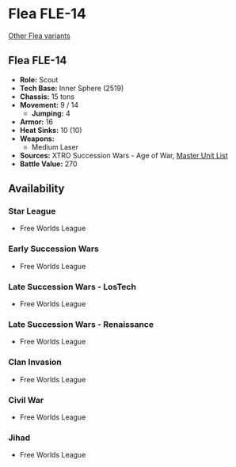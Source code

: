 # Flea FLE-14

[Other Flea variants](../flea.md)

## Flea FLE-14
- **Role:** Scout
- **Tech Base:** Inner Sphere (2519)
- **Chassis:** 15 tons
- **Movement:** 9 / 14
  - **Jumping:** 4
- **Armor:** 16
- **Heat Sinks:** 10 (10)
- **Weapons:**
  - Medium Laser
- **Sources:** XTRO Succession Wars - Age of War, [Master Unit List](http://masterunitlist.info/Unit/Details/5769/flea-fle-14)
- **Battle Value:** 270

## Availability

### Star League
- Free Worlds League

### Early Succession Wars
- Free Worlds League

### Late Succession Wars - LosTech
- Free Worlds League

### Late Succession Wars - Renaissance
- Free Worlds League

### Clan Invasion
- Free Worlds League

### Civil War
- Free Worlds League

### Jihad
- Free Worlds League

